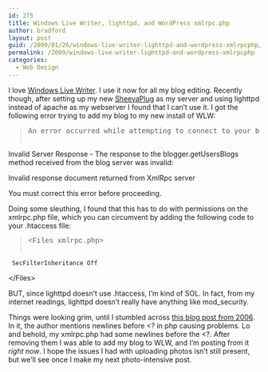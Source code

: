 ```yaml
---
id: 275
title: Windows Live Writer, lighttpd, and WordPress xmlrpc.php
author: bradford
layout: post
guid: /2009/01/26/windows-live-writer-lighttpd-and-wordpress-xmlrpcphp/
permalink: /2009/windows-live-writer-lighttpd-and-wordpress-xmlrpcphp
categories:
  - Web Design
---
```

I love [Windows Live Writer][1]. I use it now for all my blog editing. Recently though, after setting up my new [SheevaPlug][2] as my server and using lighttpd instead of apache as my webserver I found that I can’t use it. I got the following error trying to add my blog to my new install of WLW:

> <pre>An error occurred while attempting to connect to your blog:

Invalid Server Response - The response to the blogger.getUsersBlogs method received from the blog server was invalid:

Invalid response document returned from XmlRpc server

You must correct this error before proceeding.</pre>

<!--more-->

Doing some sleuthing, I found that this has to do with permissions on the xmlrpc.php file, which you can circumvent by adding the following code to your .htaccess file:

> <pre><span style="font-family: Courier;">&lt;Files xmlrpc.php&gt;
     SecFilterInheritance Off
&lt;/Files&gt;</span></pre>

BUT, since lighttpd doesn’t use .htaccess, I’m kind of SOL. In fact, from my internet readings, lighttpd doesn’t really have anything like mod_security.

Things were looking grim, until I stumbled across [this blog post from 2006][3]. In it, the author mentions newlines before <? in php causing problems. Lo and behold, my xmlrpc.php had some newlines before the <?. After removing them I was able to add my blog to WLW, and I’m posting from it *right now*. I hope the issues I had with uploading photos isn’t still present, but we’ll see once I make my next photo-intensive post.

 [1]: http://download.live.com/writer
 [2]: /category/sheevaplug
 [3]: http://blogs.tech-recipes.com/johnny/2006/11/01/windows-live-writer-error-bloggergetusersblogs-method-received-from-the-weblog-server-was-invalid/